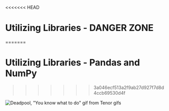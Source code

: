 <<<<<<< HEAD
# Utilizing Libraries - DANGER ZONE
=======
# Utilizing Libraries - Pandas and NumPy
>>>>>>> 3a046ecf513a2f9ab27d927f7d8d4ccb69530d4f

![Deadpool, "You know what to do" gif from Tenor gifs](https://media1.tenor.com/images/92e64bd58ea5cce33583d814a852b164/tenor.gif?itemid=8098786)
